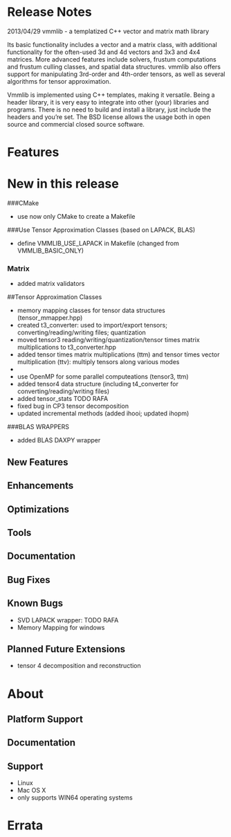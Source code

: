 # Release Notes
2013/04/29
vmmlib - a templatized C++ vector and matrix math library

Its basic functionality includes a vector and a matrix class, with additional functionality for the often-used 3d and 4d vectors and 3x3 and 4x4 matrices.
More advanced features include solvers, frustum computations and frustum culling classes, and spatial data structures. vmmlib also offers support for manipulating 3rd-order and 4th-order tensors, as well as several algorithms for tensor approximation.

Vmmlib is implemented using C++ templates, making it versatile. Being a header library, it is very easy to integrate into other (your) libraries and programs. There is no need to build and install a library, just include the headers and you’re set.
The BSD license allows the usage both in open source and commercial closed source software.

# Features

# New in this release


###CMake
* use now only CMake to create a Makefile

###Use Tensor Approximation Classes (based on LAPACK, BLAS)
* define VMMLIB_USE_LAPACK in Makefile (changed from VMMLIB_BASIC_ONLY)

### Matrix
* added matrix validators

##Tensor Approximation Classes
* memory mapping classes for tensor data structures (tensor_mmapper.hpp) 
* created t3_converter: used to import/export tensors; converting/reading/writing files; quantization
* moved tensor3 reading/writing/quantization/tensor times matrix multiplications to t3_converter.hpp
* added tensor times matrix multiplications (ttm) and tensor times vector multiplication (ttv): multiply tensors along various modes
* 
* use OpenMP for some parallel computeations (tensor3, ttm)
* added tensor4 data structure (including t4_converter for converting/reading/writing files)
* added tensor_stats TODO RAFA
* fixed bug in CP3 tensor decomposition 
* updated incremental methods (added ihooi; updated ihopm)

###BLAS WRAPPERS
* added BLAS DAXPY wrapper



## New Features

## Enhancements

## Optimizations

## Tools

## Documentation

## Bug Fixes

## Known Bugs

* SVD LAPACK wrapper: TODO RAFA
* Memory Mapping for windows

## Planned Future Extensions

* tensor 4 decomposition and reconstruction

# About

## Platform Support

## Documentation

## Support

* Linux
* Mac OS X
* only supports WIN64 operating systems

# Errata
